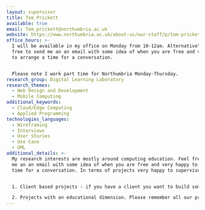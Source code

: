 ```yaml
---
layout: supervisor
title: Tom Prickett
available: true
email: Tom.prickett@northumbria.ac.uk
website: https://www.northumbria.ac.uk/about-us/our-staff/p/tom-prickett/
office_hours: >-
  I will be available in my office on Monday from 10-12am. Alternatively, feel
  free to send me an an email with some idea of when you are free and very happy
  to arrange a time for a conversation. 


  Please note I work part time for Northumbria Monday-Thursday.
research_group: Digital Learning Laboratory
research_themes:
  - Web Design and Development
  - Mobile Computing
additional_keywords:
  - Cloud/Edge Computing
  - Applied Programming
technologies_languages:
  - Wireframing
  - Interviews
  - User Stories
  - Use Case
  - UML
additional_details: >-
  My research interests are mostly around computing education. Feel free to send
  me an an email with some idea of when you are free and very happy to arrange a
  time for a conversation. In terms of projects very happy to supervise:


  1. Client based projects - if you have a client you want to build something for, for example whoever you completed your placement for, or a local club or society or something you want to prototype as you are considering setting up your own business next year. Typically these are software engineering / development projects. 

  2. Projects with an educational dimension. Please remember all our projects have to include the use of the practical skills you have learned on your Programme of study.
---
```

